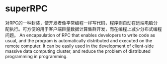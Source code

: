 # superRPC

对RPC的一种封装，使开发者像平常编程一样写代码，程序则自动在远端电脑分配执行。可方便的用于客户端巨量数据计算集群开发，而在编程上减少分布式编程问题。
An encapsulation of RPC that enables developers to write code as usual, and the program is automatically distributed and executed on the remote computer. It can be easily used in the development of client-side massive data computing cluster, and reduce the problem of distributed programming in programming.
